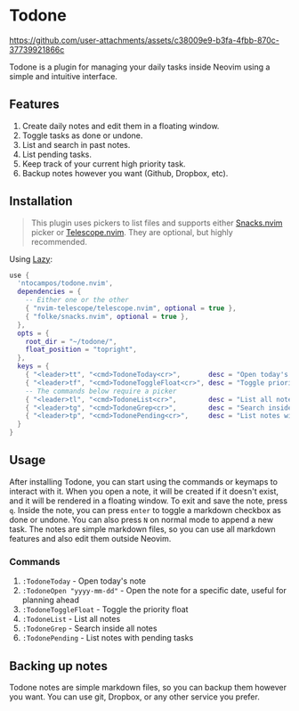 # Todone

https://github.com/user-attachments/assets/c38009e9-b3fa-4fbb-870c-37739921866c

Todone is a plugin for managing your daily tasks inside Neovim using a simple and intuitive interface.

## Features

1. Create daily notes and edit them in a floating window.
2. Toggle tasks as done or undone.
3. List and search in past notes.
4. List pending tasks.
5. Keep track of your current high priority task.
6. Backup notes however you want (Github, Dropbox, etc).

## Installation 

> This plugin uses pickers to list files and supports either [Snacks.nvim](https://github.com/folke/snacks.nvim) picker or [Telescope.nvim](https://github.com/nvim-telescope/telescope.nvim). They are optional, but highly recommended.

Using [Lazy](https://github.com/folke/lazy.nvim):
```lua
use {
  'ntocampos/todone.nvim',
  dependencies = {
    -- Either one or the other
    { "nvim-telescope/telescope.nvim", optional = true },
    { "folke/snacks.nvim", optional = true },
  },
  opts = {
    root_dir = "~/todone/",
    float_position = "topright",
  },
  keys = {
    { "<leader>tt", "<cmd>TodoneToday<cr>",       desc = "Open today's notes" },
    { "<leader>tf", "<cmd>TodoneToggleFloat<cr>", desc = "Toggle priority float" },
    -- The commands below require a picker
    { "<leader>tl", "<cmd>TodoneList<cr>",        desc = "List all notes" },
    { "<leader>tg", "<cmd>TodoneGrep<cr>",        desc = "Search inside all notes" },
    { "<leader>tp", "<cmd>TodonePending<cr>",     desc = "List notes with pending tasks" },
  }
}
```

## Usage

After installing Todone, you can start using the commands or keymaps to interact with it.
When you open a note, it will be created if it doesn't exist, and it will be rendered in a floating window. To exit and save the note, press `q`.
Inside the note, you can press `enter` to toggle a markdown checkbox as done or undone. You can also press `N` on normal mode to append a new task.
The notes are simple markdown files, so you can use all markdown features and also edit them outside Neovim.

### Commands

1. `:TodoneToday` - Open today's note
2. `:TodoneOpen "yyyy-mm-dd"` - Open the note for a specific date, useful for planning ahead
2. `:TodoneToggleFloat` - Toggle the priority float
3. `:TodoneList` - List all notes
4. `:TodoneGrep` - Search inside all notes
5. `:TodonePending` - List notes with pending tasks

## Backing up notes

Todone notes are simple markdown files, so you can backup them however you want. You can use git, Dropbox, or any other service you prefer.
